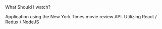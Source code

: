 What Should I watch?

Application using the New York Times movie review API.  Utilizing React / Redux / NodeJS